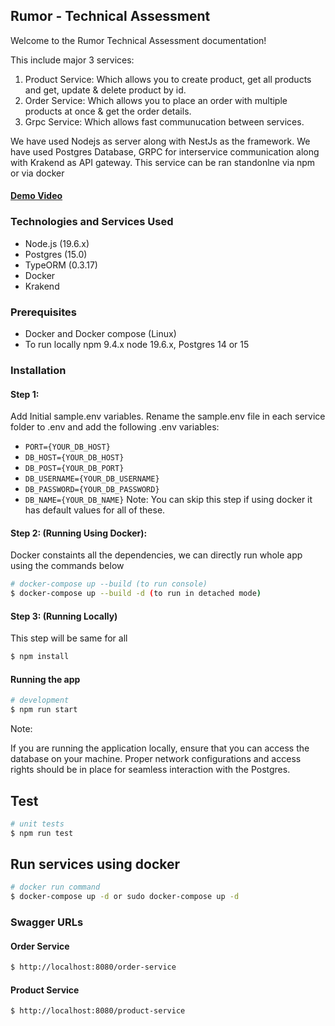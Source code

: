 ## Rumor - Technical Assessment

Welcome to the Rumor Technical Assessment documentation! 

This include major 3 services:
1. Product Service: Which allows you to create product, get all products and get, update & delete product by id.
2. Order Service: Which allows you to place an order with multiple products at once & get the order details.
3. Grpc Service: Which allows fast communucation between services.

We have used Nodejs as server along with NestJs as the framework. We have used Postgres Database, GRPC for interservice communication along with Krakend as API gateway. This service can be ran standonlne via npm or via docker 

#### [Demo Video](https://www.loom.com/share/9c01d827095a4aee868ec18ea722be79?sid=ad546de3-8382-4ef1-830d-36571f1633d7) 

### Technologies and Services Used

- Node.js (19.6.x)
- Postgres (15.0)
- TypeORM (0.3.17)
- Docker
- Krakend

### Prerequisites
- Docker and Docker compose (Linux)
- To run locally npm 9.4.x node 19.6.x, Postgres 14 or 15 

### Installation
#### Step 1:

Add Initial sample.env variables. Rename the sample.env file in each service  folder to .env and add the following .env variables:

- ``PORT={YOUR_DB_HOST}``
- ``DB_HOST={YOUR_DB_HOST}``
- ``DB_POST={YOUR_DB_PORT}``
- ``DB_USERNAME={YOUR_DB_USERNAME}``
- ``DB_PASSWORD={YOUR_DB_PASSWORD}``
- ``DB_NAME={YOUR_DB_NAME}``
Note: You can skip this step if using docker it has default values for all of these.


#### Step 2: (Running Using Docker):
Docker constaints all the dependencies, we can directly run whole app using the commands below
```bash
# docker-compose up --build (to run console)
$ docker-compose up --build -d (to run in detached mode) 
```

#### Step 3: (Running Locally)
This step will be same for all 

```bash
$ npm install
```

#### Running the app
```bash
# development
$ npm run start
```

Note:

If you are running the application locally, ensure that you can access the database on your machine. Proper network configurations and access rights should be in place for seamless interaction with the Postgres.

## Test

```bash
# unit tests
$ npm run test
```

## Run services using docker 
```bash
# docker run command
$ docker-compose up -d or sudo docker-compose up -d 
```

### Swagger URLs
#### Order Service 
```bash
$ http://localhost:8080/order-service
```
#### Product Service
```bash
$ http://localhost:8080/product-service
```
